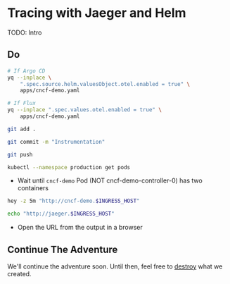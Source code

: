 # Tracing with Jaeger and Helm

TODO: Intro

## Do

```bash
# If Argo CD
yq --inplace \
    ".spec.source.helm.valuesObject.otel.enabled = true" \
    apps/cncf-demo.yaml

# If Flux
yq --inplace ".spec.values.otel.enabled = true" \
    apps/cncf-demo.yaml

git add .

git commit -m "Instrumentation"

git push

kubectl --namespace production get pods
```

* Wait until `cncf-demo` Pod (NOT cncf-demo-controller-0) has two containers

```sh
hey -z 5m "http://cncf-demo.$INGRESS_HOST"

echo "http://jaeger.$INGRESS_HOST"
```

* Open the URL from the output in a browser

## Continue The Adventure

We'll continue the adventure soon. Until then, feel free to [destroy](../destroy/observability) what we created.
